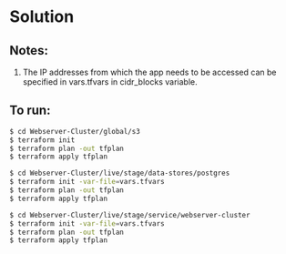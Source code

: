 # Solution

## Notes:

1. The IP addresses from which the app needs to be accessed can be specified in vars.tfvars in cidr_blocks variable.

## To run:

```bash
$ cd Webserver-Cluster/global/s3
$ terraform init
$ terraform plan -out tfplan
$ terraform apply tfplan

$ cd Webserver-Cluster/live/stage/data-stores/postgres
$ terraform init -var-file=vars.tfvars
$ terraform plan -out tfplan
$ terraform apply tfplan

$ cd Webserver-Cluster/live/stage/service/webserver-cluster
$ terraform init -var-file=vars.tfvars
$ terraform plan -out tfplan
$ terraform apply tfplan
```
